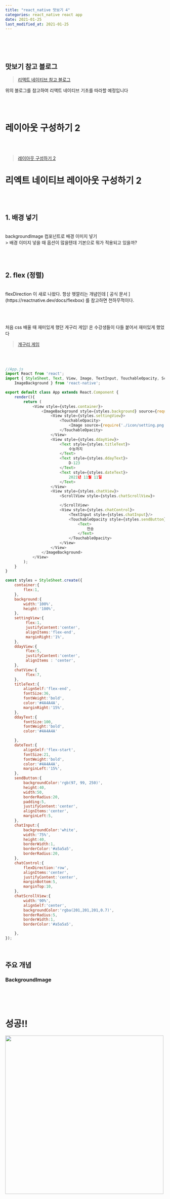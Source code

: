 ```yaml
---
title: "react_native 맛보기 4"
categories: react_native react app
date: 2021-01-25
last_modified_at: 2021-01-25
---
```



<br/><br/><br/>


## 맛보기 참고 블로그

> [리액트 네이티브 참고 블로그](https://dev-pengun.tistory.com/entry/%EB%94%94%EB%8D%B0%EC%9D%B4-%EC%95%B1-%EB%94%B0%EB%9D%BC-%EB%A7%8C%EB%93%A4%EB%A9%B0-%EB%B0%B0%EC%9A%B0%EB%8A%94-React-Native-1-%EB%A6%AC%EC%95%A1%ED%8A%B8-%EB%84%A4%EC%9D%B4%ED%8B%B0%EB%B8%8C-%EB%A7%9B%EB%B3%B4%EA%B8%B0)

위의 블로그를 참고하여 리액트 네이티브 기초를 따라할 예정입니다


<br/><br/>

# 레이아웃 구성하기 2

<br/>
<br/>

> [ 레이아웃 구성하기 2 ](https://dev-pengun.tistory.com/entry/%ED%99%98%EA%B2%BD-%EA%B5%AC%EC%B6%95%EB%B6%80%ED%84%B0-%EC%8A%A4%ED%86%A0%EC%96%B4-%EC%B6%9C%EC%8B%9C%EA%B9%8C%EC%A7%80-%EB%94%94%EB%8D%B0%EC%9D%B4-%EC%95%B1-%EB%94%B0%EB%9D%BC-%EB%A7%8C%EB%93%A4%EB%A9%B0-%EB%B0%B0%EC%9A%B0%EB%8A%94-React-Native-4-%EB%A0%88%EC%9D%B4%EC%95%84%EC%9B%83-%EA%B5%AC%ED%98%84-%EB%A7%88%EB%AC%B4%EB%A6%AC%ED%95%98%EA%B8%B0)


# 리엑트 네이티브 레이아웃 구성하기 2
<br/><br/>

## 1. 배경 넣기
<br/>
backgroundImage 컴포넌트로 배경 이미지 넣기<br/>
> 배경 이미지 넣을 때 옵션이 많을텐데 기본으로 뭐가 적용되고 있을까?


<br/><br/>

## 2. flex (정렬)
<br/>
flexDirection 이 새로 나왔다. 항상 헷깔리는 개념인데 
[ 공식 문서 ](https://reactnative.dev/docs/flexbox)
 를 참고하면 천하무적이다.
<br/><br/><br/><br/>



처음 css 배울 때 재미있게 했던 게구리 게임! 온 수강생들이 다들 붙어서 재미있게 했었다
> [ 개구리 게임 ](https://flexboxfroggy.com/#ko)


<br/><br/>

```javascript
//App.js
import React from 'react';
import { StyleSheet, Text, View, Image, TextInput, TouchableOpacity, ScrollView,
    ImageBackground } from 'react-native';

export default class App extends React.Component {
    render(){
        return (
            <View style={styles.container}>
                <ImageBackground style={styles.background} source={require('./images/background.png')}>
                    <View style={styles.settingView}>
                        <TouchableOpacity>
                            <Image source={require('./icon/setting.png')}/>
                        </TouchableOpacity>
                    </View>
                    <View style={styles.ddayView}>
                        <Text style={styles.titleText}>
                            수능까지
                        </Text>
                        <Text style={styles.ddayText}>
                            D-123
                        </Text>
                        <Text style={styles.dateText}>
                            2021년 11월 11일
                        </Text>
                    </View>
                    <View style={styles.chatView}>
                        <ScrollView style={styles.chatScrollView}>

                        </ScrollView>
                        <View style={styles.chatControl}>
                            <TextInput style={styles.chatInput}/>
                            <TouchableOpacity style={styles.sendButton}>
                                <Text>
                                    전송
                                </Text>
                            </TouchableOpacity>
                        </View>
                    </View>
                </ImageBackground>
            </View>
        );
    }
}

const styles = StyleSheet.create({
    container:{
        flex:1,
    },
    background:{
        width:'100%',
        height:'100%',
    },
    settingView:{
         flex:1,
         justifyContent:'center',
         alignItems:'flex-end',
         marginRight:'1%',
    },
    ddayView:{
         flex:5,
         justifyContent:'center',
         alignItems : 'center',
    },
    chatView:{
         flex:7,
    },
    titleText:{
        alignSelf:'flex-end',
        fontSize:36,
        fontWeight:'bold',
        color:'#4A4A4A',
        marginRight:'15%',
    },
    ddayText:{
        fontSize:100,
        fontWeight:'bold',
        color:'#4A4A4A'

    },
    dateText:{
        alignSelf:'flex-start',
        fontSize:21,
        fontWeight:'bold',
        color:'#4A4A4A',
        marginLeft:'15%',
    },
    sendButton:{
        backgroundColor:'rgb(97, 99, 250)',
        height:40,
        width:50,
        borderRadius:20,
        padding:5,
        justifyContent:'center',
        alignItems:'center',
        marginLeft:5,
    },
    chatInput:{
        backgroundColor:'white',
        width:'75%',
        height:40,
        borderWidth:1,
        borderColor:'#a5a5a5',
        borderRadius:20,
    },
    chatControl:{
        flexDirection:'row',
        alignItems:'center',
        justifyContent:'center',
        marginBottom:5,
        marginTop:10,
    },
    chatScrollView:{
        width:'90%',
        alignSelf:'center',
        backgroundColor:'rgba(201,201,201,0.7)',
        borderRadius:5,
        borderWidth:1,
        borderColor:'#a5a5a5',

    },
});
```



<br/>


## 주요 개념 
### BackgroundImage


<br/><br/><br/>

# 성공!!

<img src="https://i.imgur.com/47Qdzeh.png" width=500>



